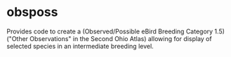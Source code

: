 # obsposs
Provides code to create a (Observed/Possible eBird Breeding Category 1.5) ("Other Observations" in the Second Ohio Atlas) allowing for display of selected species in an intermediate breeding level.
